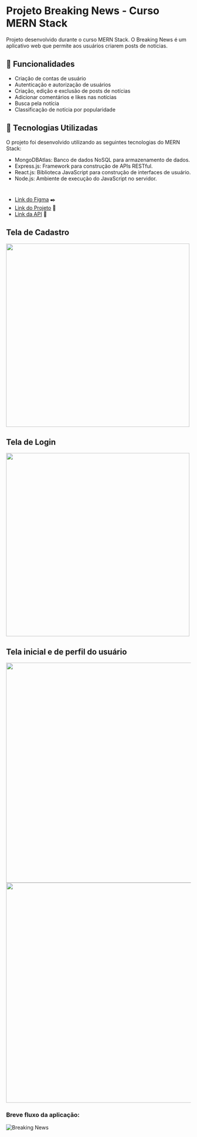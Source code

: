 # Projeto Breaking News - Curso MERN Stack

Projeto desenvolvido durante o curso MERN Stack. O Breaking News é um aplicativo web que permite aos usuários criarem posts de notícias.

## 🔧 Funcionalidades
* Criação de contas de usuário
* Autenticação e autorização de usuários
* Criação, edição e exclusão de posts de notícias
* Adicionar comentários e likes nas notícias
* Busca pela notícia
* Classificação de notícia por popularidade

## 🚀 Tecnologias Utilizadas
O projeto foi desenvolvido utilizando as seguintes tecnologias do MERN Stack:

* MongoDBAtlas: Banco de dados NoSQL para armazenamento de dados.
* Express.js: Framework para construção de APIs RESTful.
* React.js: Biblioteca JavaScript para construção de interfaces de usuário.
* Node.js: Ambiente de execução do JavaScript no servidor.

#

* [Link do Figma](https://www.figma.com/file/14QMHHs5GDpC3OTdSFZbYb/BreakingNews%2FRENATA?type=design&t=XNo7DVihHFAzUixu-6) ✒️
* [Link do Projeto](https://breaknews-app.vercel.app/) 🚀
* [Link da API](https://github.com/renatarko/news_aplication) 🔧

## Tela de Cadastro
<img src="https://github.com/renatarko/breaknews_app/assets/106983293/e4adf715-2097-4724-bb70-4f18f2c773d2" width="500" heigth="500"/>

## Tela de Login
<img src="https://github.com/renatarko/breaknews_app/assets/106983293/920c52e4-832e-4486-b81f-05c2f0f1e03f" width="500" heigth="500"/>

## Tela inicial e de perfil  do usuário
<img src="https://github.com/renatarko/breaknews_app/assets/106983293/c53b3a66-abcb-4134-b9fa-9d84f190dfda" width="600" heigth="600"/>
<img src="https://github.com/renatarko/breaknews_app/assets/106983293/810feba5-41af-4732-ab94-5e990577ad08" width="600" heigth="600"/>


### Breve fluxo da aplicação:
![Breaking News](https://github.com/renatarko/breaknews_app/assets/106983293/b5ed7cc9-3b61-4199-a23b-cd0a0e7f17b2)


